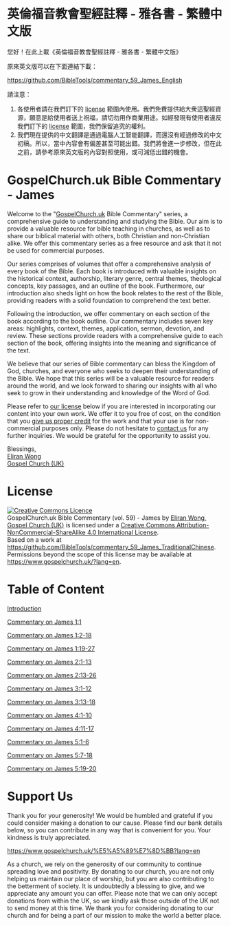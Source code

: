 # 英倫福音教會聖經註釋 - 雅各書 - 繁體中文版

您好！在此上載《英倫福音教會聖經註釋 - 雅各書 - 繁體中文版》

原來英文版可以在下面連結下載：

https://github.com/BibleTools/commentary_59_James_English

請注意：

1. 各使用者請在我們訂下的 [license](https://github.com/BibleTools/commentary_59_James_TraditionalChinese/blob/main/README.md#license) 範圍內使用。我們免費提供給大衆這聖經資源，願意是給使用者送上祝福，請切勿用作商業用途。如經發現有使用者違反我們訂下的 [license](https://github.com/BibleTools/commentary_59_James_TraditionalChinese/blob/main/README.md#license) 範圍，我們保留追究的權利。
2. 我們現在提供的中文翻譯是通過電腦人工智能翻譯，而還沒有經過修改的中文初稿。所以，當中內容會有偏差甚至可能出錯。我們將會進一步修改，但在此之前，請參考原來英文版的內容對照使用，或可減低出錯的機會。

# GospelChurch.uk Bible Commentary - James

Welcome to the "[GospelChurch.uk](https://www.gospelchurch.uk/?lang=en) Bible Commentary" series, a comprehensive guide to understanding and studying the Bible. Our aim is to provide a valuable resource for bible teaching in churches, as well as to share our biblical material with others, both Christian and non-Christian alike. We offer this commentary series as a free resource and ask that it not be used for commercial purposes.

Our series comprises of volumes that offer a comprehensive analysis of every book of the Bible. Each book is introduced with valuable insights on the historical context, authorship, literary genre, central themes, theological concepts, key passages, and an outline of the book. Furthermore, our introduction also sheds light on how the book relates to the rest of the Bible, providing readers with a solid foundation to comprehend the text better.

Following the introduction, we offer commentary on each section of the book according to the book outline. Our commentary includes seven key areas: highlights, context, themes, application, sermon, devotion, and review. These sections provide readers with a comprehensive guide to each section of the book, offering insights into the meaning and significance of the text.

We believe that our series of Bible commentary can bless the Kingdom of God, churches, and everyone who seeks to deepen their understanding of the Bible. We hope that this series will be a valuable resource for readers around the world, and we look forward to sharing our insights with all who seek to grow in their understanding and knowledge of the Word of God.

Please refer to [our license](https://github.com/BibleTools/commentary_59_James_TraditionalChinese/blob/main/README.md#license) below if you are interested in incorporating our content into your own work. We offer it to you free of cost, on the condition that you [give us proper credit](https://www.gospelchurch.uk/?lang=en) for the work and that your use is for non-commercial purposes only. Please do not hesitate to [contact us](https://www.gospelchurch.uk/?lang=en) for any further inquiries. We would be grateful for the opportunity to assist you.

Blessings,<br>
[Eliran Wong](https://github.com/eliranwong)<br>
[Gospel Church (UK)](https://www.gospelchurch.uk/?lang=en)

# License

<a rel="license" href="http://creativecommons.org/licenses/by-nc-sa/4.0/"><img alt="Creative Commons Licence" style="border-width:0" src="https://i.creativecommons.org/l/by-nc-sa/4.0/88x31.png" /></a><br /><span xmlns:dct="http://purl.org/dc/terms/" href="http://purl.org/dc/dcmitype/Text" property="dct:title" rel="dct:type">GospelChurch.uk Bible Commentary (vol. 59) - James</span> by <a xmlns:cc="http://creativecommons.org/ns#" href="https://www.gospelchurch.uk/?lang=en" property="cc:attributionName" rel="cc:attributionURL">Eliran Wong, Gospel Church (UK)</a> is licensed under a <a rel="license" href="http://creativecommons.org/licenses/by-nc-sa/4.0/">Creative Commons Attribution-NonCommercial-ShareAlike 4.0 International License</a>.<br />Based on a work at <a xmlns:dct="http://purl.org/dc/terms/" href="https://github.com/BibleTools/commentary_59_James_TraditionalChinese" rel="dct:source">https://github.com/BibleTools/commentary_59_James_TraditionalChinese</a>.<br />Permissions beyond the scope of this license may be available at <a xmlns:cc="http://creativecommons.org/ns#" href="https://www.gospelchurch.uk/?lang=en" rel="cc:morePermissions">https://www.gospelchurch.uk/?lang=en</a>.

# Table of Content

[Introduction](https://github.com/BibleTools/commentary_59_James_TraditionalChinese/tree/main/00_Introduction)

[Commentary on James 1:1](https://github.com/BibleTools/commentary_59_James_TraditionalChinese/tree/main/01_1.1-1.1)

[Commentary on James 1:2-18](https://github.com/BibleTools/commentary_59_James_TraditionalChinese/tree/main/02_1.2-1.18)

[Commentary on James 1:19-27](https://github.com/BibleTools/commentary_59_James_TraditionalChinese/tree/main/03_1.19-1.27)

[Commentary on James 2:1-13](https://github.com/BibleTools/commentary_59_James_TraditionalChinese/tree/main/04_2.1-2.13)

[Commentary on James 2:13-26](https://github.com/BibleTools/commentary_59_James_TraditionalChinese/tree/main/05_2.13-2.26)

[Commentary on James 3:1-12](https://github.com/BibleTools/commentary_59_James_TraditionalChinese/tree/main/06_3.1-3.12)

[Commentary on James 3:13-18](https://github.com/BibleTools/commentary_59_James_TraditionalChinese/tree/main/07_3.13-3.18)

[Commentary on James 4:1-10](https://github.com/BibleTools/commentary_59_James_TraditionalChinese/tree/main/08_4.1-4.10)

[Commentary on James 4:11-17](https://github.com/BibleTools/commentary_59_James_TraditionalChinese/tree/main/09_4.11-4.17)

[Commentary on James 5:1-6](https://github.com/BibleTools/commentary_59_James_TraditionalChinese/tree/main/10_5.1-5.6)

[Commentary on James 5:7-18](https://github.com/BibleTools/commentary_59_James_TraditionalChinese/tree/main/11_5.7-5.18)

[Commentary on James 5:19-20](https://github.com/BibleTools/commentary_59_James_TraditionalChinese/tree/main/12_5.19-5.20)

# Support Us

Thank you for your generosity! We would be humbled and grateful if you could consider making a donation to our cause. Please find our bank details below, so you can contribute in any way that is convenient for you. Your kindness is truly appreciated.

https://www.gospelchurch.uk/%E5%A5%89%E7%8D%BB?lang=en

As a church, we rely on the generosity of our community to continue spreading love and positivity. By donating to our church, you are not only helping us maintain our place of worship, but you are also contributing to the betterment of society. It is undoubtedly a blessing to give, and we appreciate any amount you can offer. Please note that we can only accept donations from within the UK, so we kindly ask those outside of the UK not to send money at this time. We thank you for considering donating to our church and for being a part of our mission to make the world a better place.
